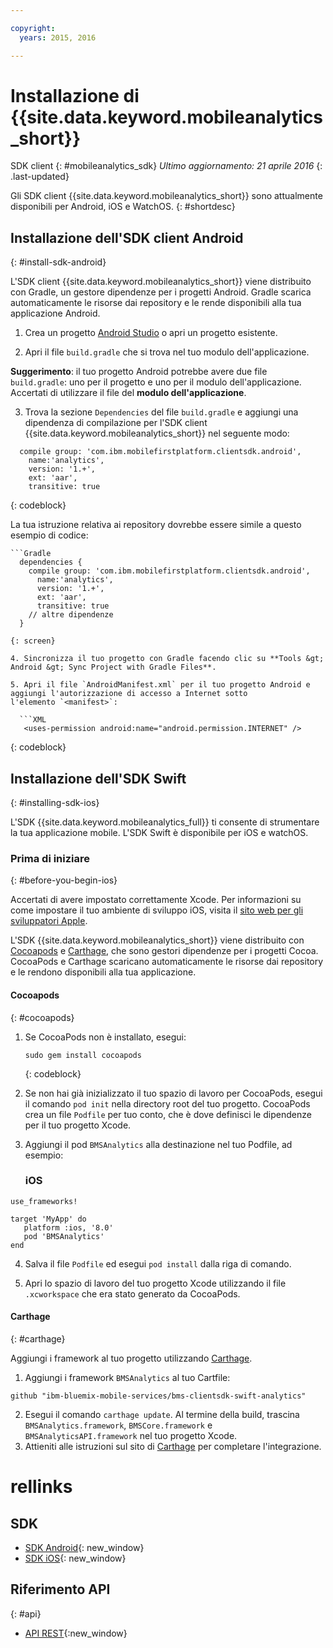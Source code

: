 ```yaml
---

copyright:
  years: 2015, 2016

---
```


# Installazione di {{site.data.keyword.mobileanalytics_short}}
SDK client
{: #mobileanalytics_sdk}
*Ultimo aggiornamento: 21 aprile 2016*
{: .last-updated}

Gli SDK client {{site.data.keyword.mobileanalytics_short}}
sono attualmente disponibili per Android, iOS e WatchOS.
{: #shortdesc}

## Installazione dell'SDK client Android
{: #install-sdk-android}

L'SDK client {{site.data.keyword.mobileanalytics_short}} viene distribuito con Gradle, un gestore dipendenze per i progetti Android. Gradle scarica automaticamente le risorse dai repository e le rende disponibili alla tua applicazione Android.

1. Crea un progetto [Android Studio](http://developer.android.com/sdk/index.html) o apri un progetto esistente.

2. Apri il file `build.gradle` che si trova nel tuo modulo dell'applicazione.

  **Suggerimento**: il tuo progetto Android potrebbe avere due file `build.gradle`: uno per il progetto e uno per il modulo dell'applicazione. Accertati di utilizzare il file del **modulo dell'applicazione**.

3. Trova la sezione `Dependencies` del file `build.gradle` e aggiungi una dipendenza di compilazione per l'SDK
client {{site.data.keyword.mobileanalytics_short}} nel seguente modo:

  ```Gradle
    compile group: 'com.ibm.mobilefirstplatform.clientsdk.android',    
      name:'analytics',
      version: '1.+',
      ext: 'aar',
      transitive: true
  ```
  {: codeblock}

  La tua istruzione relativa ai repository dovrebbe essere simile a questo esempio di codice:

	```Gradle
      dependencies {
        compile group: 'com.ibm.mobilefirstplatform.clientsdk.android',    
          name:'analytics',
          version: '1.+',
          ext: 'aar',
          transitive: true
    	// altre dipendenze  
      }
  ```
  {: screen}

4. Sincronizza il tuo progetto con Gradle facendo clic su **Tools &gt; Android &gt; Sync Project with Gradle Files**.

5. Apri il file `AndroidManifest.xml` per il tuo progetto Android e aggiungi l'autorizzazione di accesso a Internet sotto
l'elemento `<manifest>`:

	```XML
	 <uses-permission android:name="android.permission.INTERNET" />
   ```
   {: codeblock}


## Installazione dell'SDK Swift
{: #installing-sdk-ios}

L'SDK {{site.data.keyword.mobileanalytics_full}} ti consente di strumentare la tua applicazione mobile. L'SDK Swift è disponibile per iOS e watchOS.

### Prima di iniziare
{: #before-you-begin-ios}

Accertati di avere impostato correttamente Xcode. Per informazioni su come impostare il tuo ambiente di sviluppo iOS, visita il [sito web per gli sviluppatori Apple](https://developer.apple.com/support/xcode/).

L'SDK {{site.data.keyword.mobileanalytics_short}} viene distribuito con [Cocoapods](https://cocoapods.org/) e [Carthage](https://github.com/Carthage/Carthage#getting-started), che sono gestori dipendenze per i progetti Cocoa. CocoaPods e Carthage scaricano automaticamente le risorse dai repository e le rendono disponibili alla tua applicazione.

#### Cocoapods
{: #cocoapods}
1. Se CocoaPods non è installato, esegui:

    ```
    sudo gem install cocoapods
    ```
    {: codeblock}

2. Se non hai già inizializzato il tuo spazio di lavoro per CocoaPods, esegui il comando `pod init` nella directory root del tuo progetto. CocoaPods crea un file `Podfile` per tuo conto, che è dove definisci le dipendenze per il tuo progetto Xcode.

3. Aggiungi il pod `BMSAnalytics` alla destinazione nel tuo Podfile, ad esempio:

	### iOS

  ```
  use_frameworks!

  target 'MyApp' do
     platform :ios, '8.0'
     pod 'BMSAnalytics'
  end
  ```

4. Salva il file `Podfile` ed esegui `pod install` dalla riga di comando.

5. Apri lo spazio di lavoro del tuo progetto Xcode utilizzando il file `.xcworkspace` che era stato generato da CocoaPods.

#### Carthage
{: #carthage}

Aggiungi i framework al tuo progetto utilizzando [Carthage](https://github.com/Carthage/Carthage#if-youre-building-for-ios-tvos-or-watchos).

1. Aggiungi i framework `BMSAnalytics` al tuo Cartfile:
  ```
  github "ibm-bluemix-mobile-services/bms-clientsdk-swift-analytics"
  ```
2. Esegui il comando `carthage update`. Al termine della build, trascina `BMSAnalytics.framework`, `BMSCore.framework` e `BMSAnalyticsAPI.framework` nel tuo progetto Xcode.
3. Attieniti alle istruzioni sul sito di [Carthage](https://github.com/Carthage/Carthage#if-youre-building-for-ios-tvos-or-watchos) per completare
l'integrazione.

# rellinks

## SDK
* [SDK Android](https://github.com/ibm-bluemix-mobile-services/bms-clientsdk-android-analytics){: new_window}  
* [SDK iOS](https://github.com/ibm-bluemix-mobile-services/bms-clientsdk-swift-analytics){: new_window}

## Riferimento API
{: #api}
* [API REST](https://mobile-analytics-dashboard.eu-gb.bluemix.net/analytics-service/){:new_window}
